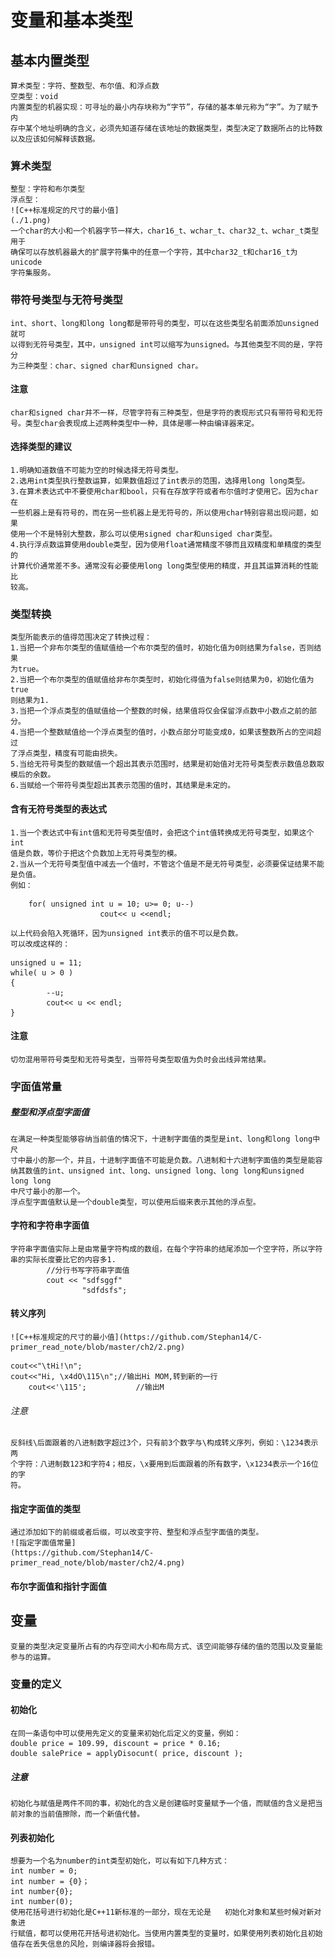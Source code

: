 # 变量和基本类型
## 基本内置类型
	算术类型：字符、整数型、布尔值、和浮点数
	空类型：void
	内置类型的机器实现：可寻址的最小内存块称为“字节”，存储的基本单元称为“字”。为了赋予内
	存中某个地址明确的含义，必须先知道存储在该地址的数据类型，类型决定了数据所占的比特数
	以及应该如何解释该数据。
### 算术类型
	整型：字符和布尔类型
	浮点型：
	![C++标准规定的尺寸的最小值]
	(./1.png)
	一个char的大小和一个机器字节一样大，char16_t、wchar_t、char32_t、wchar_t类型用于
	确保可以存放机器最大的扩展字符集中的任意一个字符，其中char32_t和char16_t为unicode
	字符集服务。
### 带符号类型与无符号类型
	int、short、long和long long都是带符号的类型，可以在这些类型名前面添加unsigned就可
	以得到无符号类型，其中，unsigned int可以缩写为unsigned。与其他类型不同的是，字符分
	为三种类型：char、signed char和unsigned char。
#### 注意
	char和signed char并不一样，尽管字符有三种类型，但是字符的表现形式只有带符号和无符
	号。类型char会表现成上述两种类型中一种，具体是哪一种由编译器来定。
#### 选择类型的建议
	1.明确知道数值不可能为空的时候选择无符号类型。
	2.选用int类型执行整数运算，如果数值超过了int表示的范围，选择用long long类型。
	3.在算术表达式中不要使用char和bool，只有在存放字符或者布尔值时才使用它。因为char在
	一些机器上是有符号的，而在另一些机器上是无符号的，所以使用char特别容易出现问题，如果
	使用一个不是特别大整数，那么可以使用signed char和unsiged char类型。
	4.执行浮点数运算使用double类型，因为使用float通常精度不够而且双精度和单精度的类型的
	计算代价通常差不多。通常没有必要使用long long类型使用的精度，并且其运算消耗的性能比
	较高。
### 类型转换
	类型所能表示的值得范围决定了转换过程：
	1.当把一个非布尔类型的值赋值给一个布尔类型的值时，初始化值为0则结果为false，否则结果
	为true。
	2.当把一个布尔类型的值赋值给非布尔类型时，初始化得值为false则结果为0，初始化值为true
	则结果为1.
	3.当把一个浮点类型的值赋值给一个整数的时候，结果值将仅会保留浮点数中小数点之前的部分。
	4.当把一个整数赋值给一个浮点类型的值时，小数点部分可能变成0，如果该整数所占的空间超过
	了浮点类型，精度有可能由损失。
	5.当给无符号类型的数赋值一个超出其表示范围时，结果是初始值对无符号类型表示数值总数取
	模后的余数。
	6.当赋给一个带符号类型超出其表示范围的值时，其结果是未定的。
#### 含有无符号类型的表达式
	1.当一个表达式中有int值和无符号类型值时，会把这个int值转换成无符号类型，如果这个int
	值是负数，等价于把这个负数加上无符号类型的模。
	2.当从一个无符号类型值中减去一个值时，不管这个值是不是无符号类型，必须要保证结果不能
	是负值。
	例如：
```
	for( unsigned int u = 10; u>= 0; u--)
					cout<< u <<endl;
```
	以上代码会陷入死循环，因为unsigned int表示的值不可以是负数。
	可以改成这样的：
```
unsigned u = 11;
while( u > 0 )
{
		--u;
		cout<< u << endl;
}
```
#### 注意
	切勿混用带符号类型和无符号类型，当带符号类型取值为负时会出线异常结果。
### 字面值常量
##### 整型和浮点型字面值
	在满足一种类型能够容纳当前值的情况下，十进制字面值的类型是int、long和long long中尺
	寸中最小的那一个，并且，十进制字面值不可能是负数。八进制和十六进制字面值的类型是能容
	纳其数值的int、unsigned int、long、unsigned long、long long和unsigned long long
	中尺寸最小的那一个。
	浮点型字面值默认是一个double类型，可以使用后缀来表示其他的浮点型。
#### 字符和字符串字面值
	字符串字面值实际上是由常量字符构成的数组，在每个字符串的结尾添加一个空字符，所以字符
	串的实际长度要比它的内容多1.
			//分行书写字符串字面值
			cout << "sdfsggf"
		  	        "sdfdsfs";

#### 转义序列
	![C++标准规定的尺寸的最小值](https://github.com/Stephan14/C-primer_read_note/blob/master/ch2/2.png)
```
cout<<"\tHi!\n";
cout<<"Hi, \x4dO\115\n";//输出Hi MOM,转到新的一行
	cout<<'\115';           //输出M
```
###### 注意
	反斜线\后面跟着的八进制数字超过3个，只有前3个数字与\构成转义序列，例如：\1234表示两
	个字符：八进制数123和字符4；相反，\x要用到后面跟着的所有数字，\x1234表示一个16位的字
	符。
#### 指定字面值的类型
	通过添加如下的前缀或者后缀，可以改变字符、整型和浮点型字面值的类型。
	![指定字面值常量]
	(https://github.com/Stephan14/C-primer_read_note/blob/master/ch2/4.png)
#### 布尔字面值和指针字面值

## 变量
	变量的类型决定变量所占有的内存空间大小和布局方式、该空间能够存储的值的范围以及变量能
	参与的运算。
### 变量的定义
#### 初始化
	在同一条语句中可以使用先定义的变量来初始化后定义的变量，例如：
	double price = 109.99, discount = price * 0.16;
	double salePrice = applyDisocunt( price, discount );
##### 注意
	初始化与赋值是两件不同的事，初始化的含义是创建临时变量赋予一个值，而赋值的含义是把当
	前对象的当前值擦除，而一个新值代替。
#### 列表初始化
	想要为一个名为number的int类型初始化，可以有如下几种方式：
	int number = 0;
	int number = {0}；
	int number{0};
	int number(0);
	使用花括号进行初始化是C++11新标准的一部分，现在无论是	初始化对象和某些时候对新对象进
	行赋值，都可以使用花开括号进初始化。当使用内置类型的变量时，如果使用列表初始化且初始
	值存在丢失信息的风险，则编译器将会报错。
